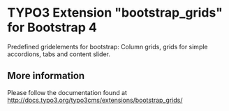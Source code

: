 # TYPO3 Extension "bootstrap_grids" for Bootstrap 4

Predefined gridelements for bootstrap: Column grids, grids for simple accordions, tabs and content slider.

## More information

Please follow the documentation found at http://docs.typo3.org/typo3cms/extensions/bootstrap_grids/